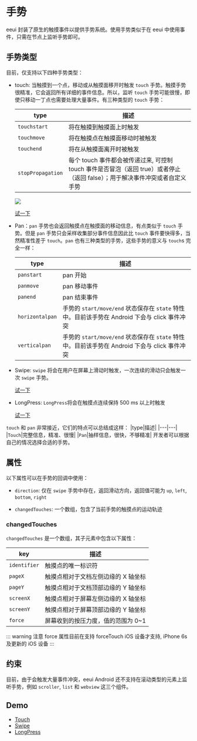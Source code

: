 # 手势 <Badge type="warning" text="该功能属于实验性功能" />

eeui 封装了原生的触摸事件以提供手势系统。使用手势类似于在 eeui 中使用事件，只需在节点上监听手势即可。

## 手势类型

目前，仅支持以下四种手势类型：

- touch: 当触摸到一个点，移动或从触摸面移开时触发 `touch` 手势。触摸手势很精准，它会返回所有详细的事件信息。所以，监听 `touch` 手势可能很慢，即使只移动一丁点也需要处理大量事件。有三种类型的 `touch` 手势：

  |type|描述|
  |---|---|
  |`touchstart`|将在触摸到触摸面上时触发|
  |`touchmove`|将在触摸点在触摸面移动时被触发|
  |`touchend`|将在从触摸面离开时被触发|
  |`stopPropagation` <Badge type="info" text="v0.18+" />|每个 touch 事件都会被传递过来, 可控制 touch 事件是否冒泡（返回 true）或者停止（返回 false）；用于解决事件冲突或者自定义手势|

  ![](https://img.alicdn.com/tfs/TB1rGU6n7voK1RjSZFNXXcxMVXa-251-282.gif)

  [试一下](http://dotwe.org/vue/3f03a4f64fd7e04db82bd42b555346a2)

* Pan：`pan` 手势也会返回触摸点在触摸面的移动信息，有点类似于 `touch` 手势。但是 `pan` 手势只会采样收集部分事件信息因此比 `touch` 事件要快得多，当然精准性差于 `touch`。`pan` 也有三种类型的手势，这些手势的意义与 `touch`s 完全一样：

  |type|描述|
  |---|---|
  |`panstart`|pan 开始 |
  |`panmove`|pan 移动事件|
  |`panend`|pan 结束事件|
  |`horizontalpan` <Badge type="info" text="v0.10+" />|手势的 `start/move/end` 状态保存在 `state` 特性中。目前该手势在 Android 下会与 click 事件冲突|
  |`verticalpan` <Badge type="info" text="v0.10+" />|手势的 `start/move/end` 状态保存在 `state` 特性中。目前该手势在 Android 下会与 click 事件冲突|
* Swipe: `swipe` 将会在用户在屏幕上滑动时触发，一次连续的滑动只会触发一次 `swipe` 手势。

  [试一下](http://dotwe.org/vue/2693655847d890fe96160cc7a955040b)

* LongPress: `LongPress`将会在触摸点连续保持 500 ms 以上时触发

  [试一下](http://dotwe.org/vue/a077a3cff49b1098f38349fd70f92de9)

`touch` 和 `pan` 非常接近，它们的特点可以总结成这样：
|type|描述|
|---|---|
|`Touch`|完整信息，精准、很慢|
|`Pan`|抽样信息，很快，不够精准|
开发者可以根据自己的情况选择合适的手势。

## 属性

以下属性可以在手势的回调中使用：

- `direction`: 仅在 `swipe` 手势中存在，返回滑动方向，返回值可能为 `up`, `left`, `bottom`, `right`

* `changedTouches`: 一个数组，包含了当前手势的触摸点的运动轨迹

### changedTouches

`changedTouches` 是一个数组，其子元素中包含以下属性：

|key|描述|
|---|---|
|`identifier`|触摸点的唯一标识符|
|`pageX`|触摸点相对于文档左侧边缘的 X 轴坐标|
|`pageY`|触摸点相对于文档顶部边缘的 Y 轴坐标|
|`screenX`|触摸点相对于屏幕左侧边缘的 X 轴坐标|
|`screenY`|触摸点相对于屏幕顶部边缘的 Y 轴坐标|
|`force`|屏幕收到的按压力度，值的范围为 0~1|

::: warning 注意
force 属性目前在支持 forceTouch iOS 设备才支持, iPhone 6s 及更新的 iOS 设备
:::

## 约束

目前，由于会触发大量事件冲突，eeui Android 还不支持在滚动类型的元素上监听手势，例如 `scroller`, `list` 和 `webview` 这三个组件。

## Demo

- [Touch](http://dotwe.org/vue/3f03a4f64fd7e04db82bd42b555346a2)
- [Swipe](http://dotwe.org/vue/2693655847d890fe96160cc7a955040b)
- [LongPress](http://dotwe.org/vue/a077a3cff49b1098f38349fd70f92de9)
